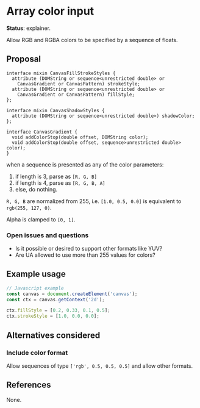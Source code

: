 Array color input
=================
**Status**: explainer.

Allow RGB and RGBA colors to be specified by a sequence of floats.


Proposal
--------

```webidl
interface mixin CanvasFillStrokeStyles {
  attribute (DOMString or sequence<unrestricted double> or
    CanvasGradient or CanvasPattern) strokeStyle;
  attribute (DOMString or sequence<unrestricted double> or
    CanvasGradient or CanvasPattern) fillStyle;
};

interface mixin CanvasShadowStyles {
  attribute (DOMString or sequence<unrestricted double>) shadowColor;
};

interface CanvasGradient {
  void addColorStop(double offset, DOMString color);
  void addColorStop(double offset, sequence>unrestricted double> color);
}
```

when a sequence is presented as any of the color parameters:
1. if length is 3, parse as `[R, G, B]`
2. if length is 4, parse as `[R, G, B, A]`
3. else, do nothing.

`R, G, B` are normalized from 255, i.e. `[1.0, 0.5, 0.0]` is equivalent to `rgb(255, 127, 0)`.

Alpha is clamped to `[0, 1]`.


### Open issues and questions

- Is it possible or desired to support other formats like YUV?
- Are UA allowed to use more than 255 values for colors?

Example usage
-------------

```js
// Javascript example
const canvas = document.createElement('canvas');
const ctx = canvas.getContext('2d');

ctx.fillStyle = [0.2, 0.33, 0.1, 0.5];
ctx.strokeStyle = [1.0, 0.0, 0.0];

```

Alternatives considered
-----------------------

### Include color format

Allow sequences of type `['rgb', 0.5, 0.5, 0.5]` and allow other formats.


References
----------

None.
